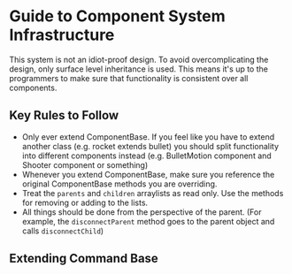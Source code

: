 # Guide to Component System Infrastructure
This system is not an idiot-proof design. To avoid overcomplicating the design, only surface level inheritance is used. This means it's up to the programmers to make sure that functionality is consistent over all components.

## Key Rules to Follow
- Only ever extend ComponentBase. If you feel like you have to extend another class (e.g. rocket extends bullet) you should split functionality into different components instead (e.g. BulletMotion component and Shooter component or something)
- Whenever you extend ComponentBase, make sure you reference the original ComponentBase methods you are overriding.
- Treat the `parents` and `children` arraylists as read only. Use the methods for removing or adding to the lists.
- All things should be done from the perspective of the parent. (For example, the `disconnectParent` method goes to the parent object and calls `disconnectChild`)

## Extending Command Base
```
